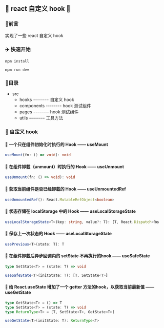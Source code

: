 ## :rocket:  react 自定义 hook   :rocket:

### :pencil:  ​前言

实现了一些 react 自定义 hook

### :airplane:  快速开始 ​

```shell
npm install
```

```shell
npm run dev
```

### :memo:  ​目录

- src
  - hooks    --------    自定义 hook
  - components    --------    hook 测试组件
  - pages    --------    hook 测试组件
  - utils    --------    工具方法

### :key:  自定义 hook

#### :pushpin:  一个只在组件初始化时执行的 Hook —— useMount

```typescript
useMount(fn: () => void): void
```

#### :pushpin:  在组件卸载（unmount）时执行的 Hook —— useUnmount

```typescript
useUnmount(fn: () => void): void
```

#### :pushpin:  获取当前组件是否已经卸载的 Hook —— useUnmountedRef

```typescript
useUnmountedRef(): React.MutableRefObject<boolean>
```

#### :pushpin:  状态存储在 localStorage 中的 Hook —— useLocalStorageState

```typescript
useLocalStorageState<T>(key: string, value?: T): [T, React.Dispatch<React.SetStateAction<T>>]
```

#### :pushpin:  保存上一次状态的 Hook —— useLocalStorageState

```typescript
usePrevious<T>(state: T): T
```

#### :pushpin:  在组件卸载后异步回调内的 setState 不再执行的hook —— useSafeState

```typescript
type SetState<T> = (state: T) => void

useSafeState<T>(initState: T): [T, SetState<T>]
```

#### :pushpin:  给 React.useState 增加了一个 getter 方法的hook，以获取当前最新值 —— useGetState

```typescript
type GetState<T> = () => T
type SetState<T> = (state: T) => void
type ReturnType<T> = [T, SetState<T>, GetState<T>]

useGetState<T>(initState: T): ReturnType<T>
```

